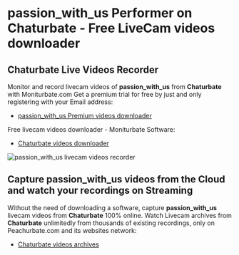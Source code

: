 # passion_with_us Performer on Chaturbate - Free LiveCam videos downloader

## Chaturbate Live Videos Recorder

Monitor and record livecam videos of **passion_with_us** from **Chaturbate** with Moniturbate.com
Get a premium trial for free by just and only registering with your Email address:
* [passion_with_us Premium videos downloader](https://moniturbate.com/request-demo-licence-key.html)

Free livecam videos downloader - Moniturbate Software:
* [Chaturbate videos downloader](https://moniturbate.com/moniturbate-download-software.html)

![passion_with_us livecam videos recorder](https://peachurnet.com/templates/moniturbate-software.png)


## Capture passion_with_us videos from the Cloud and watch your recordings on Streaming

Without the need of downloading a software, capture **passion_with_us** livecam videos from **Chaturbate** 100% online.
Watch Livecam archives from **Chaturbate** unlimitedly from thousands of existing recordings, only on Peachurbate.com and its websites network:
* [Chaturbate videos archives](https://peachurnet.com/)